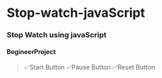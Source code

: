 # Stop-watch-javaScript
### Stop Watch using javaScript
#### BegineerProject
> ✅Start Button
> ✅Pause Button
> ✅Reset Button
